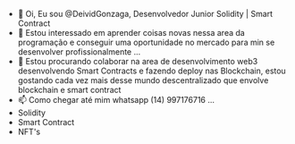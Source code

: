 - 👋 Oi, Eu sou @DeividGonzaga, Desenvolvedor Junior Solidity | Smart Contract
- 👀 Estou interessado em aprender coisas novas nessa area da programação e conseguir uma oportunidade no mercado para min se desenvolver profissionalmente ...
- 💞️ Estou procurando colaborar na area de desenvolvimento web3 desenvolvendo Smart Contracts e fazendo deploy nas Blockchain, estou gostando cada vez mais desse mundo descentralizado que envolve blockchain e smart contract
- 📫 Como chegar até mim 
whatsapp (14) 997176716 ...
- Solidity
- Smart Contract
- NFT's


